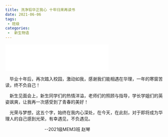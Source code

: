 ```yaml
---
title: 洗净铅华正我心 十年归来再读书
date: 2021-06-06
tags:
 - 班级
categories:
 -  新生物语
---
```


<iframe frameborder="no" border="0" marginwidth="0" marginheight="0" width=330 height=86 src="//music.163.com/outchain/player?type=2&id=454828887&auto=1&height=66"></iframe>

&emsp;毕业十年后，再次踏入校园，激动如我，感谢我们能相遇在华理，一年的寒窗苦读，终不负自己！

&emsp;新生见面会上，新生同学们的热情洋溢，老师们的照顾与指导，学长学姐们的英姿飒爽，让我再一次感受到了青春的美好！

&emsp;光荣与梦想，这五个字，始终在我内心深处，在今天，在此刻，对于即将成为华理人的自己感到光荣，有幸遇见，不负遇见。

&emsp; &emsp; &emsp; &emsp; &emsp; &emsp; &emsp; --2021级MEM3班 赵琴
